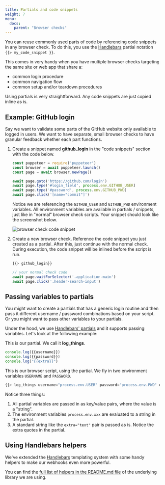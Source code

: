 ```yaml
---
title: Partials and code snippets
weight: 7
menu:
  docs:
    parent: "Browser checks"
---
```


You can reuse commonly used parts of code by referencing code snippets in any browser check. To do this, you use the 
[Handlebars](https://handlebarsjs.com/partials.html) partial notation `{{> my_code_snippet }}`.

This comes in very handy when you have multiple browser checks targeting the same site or web app that share a:
 
- common login procedure 
- common navigation flow
- common setup and/or teardown procedures

Using partials is very straightforward. Any code snippets are just copied inline as is.

## Example: GitHub login

Say we want to validate some parts of the GitHub website only available to logged in users. We want to have separate, small
browser checks to have granular feedback whether each part functions.  

1. Create a snippet named **github_login** in the "code snippets" section with the code below.

    ```javascript
    const puppeteer = require('puppeteer')     
    const browser = await puppeteer.launch()
    const page = await browser.newPage()
    
    await page.goto('https://github.com/login')
    await page.type('#login_field', process.env.GITHUB_USER)
    await page.type('#password', process.env.GITHUB_PWD)
    await page.click('[name="commit"]')
    ```

    Notice we are referencing the `GITHUB_USER` and `GITHUB_PWD` environment variables. All environment variables are available
    in partials / snippets, just like in "normal" browser check scripts. Your snippet should look like the screenshot below.

    ![browser check code snippet](/docs/images/browser-checks/code-snippet.png)

2. Create a new browser check. Reference the code snippet you just created as a partial. After this, just continue with the normal check.
During execution, the code snippet will be inlined before the script is run.

    ```javascript   
    {{> github_login}}
    
    // your normal check code
    await page.waitForSelector('.application-main')
    await page.click('.header-search-input')
    ```

## Passing variables to partials

You might want to create a partials that has a generic login routine and then pass it different username / password combinations
based on your script. Or you might want to pass other variables to your partials.

Under the hood, we use [Handlebars' partials](https://handlebarsjs.com/guide/partials.html#basic-partials) and it supports 
passing variables. Let's look at the following example:

This is our partial. We call it **log_things**.

```js
console.log({{username}})
console.log({{password}})
console.log("{{extra}}")
```

This is our browser script, using the partial. We fly in two environment variables `USERNAME` and `PASSWORD`.

```js
{{> log_things username="process.env.USER" password="process.env.PWD" extra="text" }}
```
Notice three things:
1. All partial variables are passed in as key/value pairs, where the value is a "string".
2. The environment variables `process.env.xxx` are evaluated to a string in the partial.
3. A standard string like the `extra="text"` pair is passed as is. Notice the extra quotes in the partial.

## Using Handlebars helpers

We've extended the [Handlebars](https://handlebarsjs.com/) templating system with some handy helpers to make our webhooks
even more powerful.


You can find the [full list of helpers in the README.md file](https://github.com/checkly/handlebars) of the underlying library we are using.



